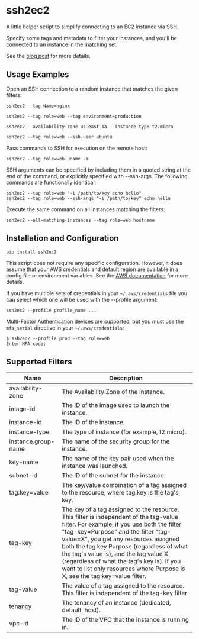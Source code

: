 # ssh2ec2

A little helper script to simplify connecting to an EC2 instance via SSH.

Specify some tags and metadata to filter your instances, and you'll be connected to an instance in the matching set.

See the [blog post](http://awssystemadministration.com/ssh2ec2-connect-to-instances-using-tags-and-metadata-instead-of-hostnames/) for more details.

## Usage Examples

Open an SSH connection to a random instance that matches the given filters:

    ssh2ec2 --tag Name=nginx

    ssh2ec2 --tag role=web --tag environment=production

    ssh2ec2 --availability-zone us-east-1a --instance-type t2.micro

    ssh2ec2 --tag role=web --ssh-user ubuntu

Pass commands to SSH for execution on the remote host:

    ssh2ec2 --tag role=web uname -a

SSH arguments can be specified by including them in a quoted string at the end of the command,
or explicitly specified with --ssh-args. The following commands are functionally identical:

    ssh2ec2 --tag role=web "-i /path/to/key echo hello"
    ssh2ec2 --tag role=web --ssh-args "-i /path/to/key" echo hello

Execute the same command on all instances matching the filters:

    ssh2ec2 --all-matching-instances --tag role=web hostname

## Installation and Configuration

    pip install ssh2ec2

This script does not require any specific configuration. However, it does assume that your AWS
credentials and default region are available in a config file or environment variables. See the
[AWS documentation](http://docs.aws.amazon.com/cli/latest/userguide/cli-chap-getting-started.html#config-settings-and-precedence) for more details.

If you have multiple sets of credentials in your `~/.aws/credentials` file you can select which one will be
used with the --profile argument:

    ssh2ec2 --profile profile_name ...

Multi-Factor Authentication devices are supported, but you must use the `mfa_serial` directive in your `~/.aws/credentials`:

    $ ssh2ec2 --profile prod --tag role=web
    Enter MFA code:


## Supported Filters

|Name               | Description       |
|---                |---                |
|availability-zone  | The Availability Zone of the instance. |
|image-id|			The ID of the image used to launch the instance.|
|instance-id|			The ID of the instance.|
|instance-type|			The type of instance (for example, t2.micro).|
|instance.group-name|			The name of the security group for the instance.|
|key-name|			The name of the key pair used when the instance was launched.|
|subnet-id|			The ID of the subnet for the instance.|
|tag:key=value|			The key/value combination of a tag assigned to the resource, where tag:key is the tag's key.|
|tag-key|			The key of a tag assigned to the resource. This filter is independent of the tag-value filter. For example, if you use both the filter "tag-key=Purpose" and the filter "tag-value=X", you get any resources assigned both the tag key Purpose (regardless of what the tag's value is), and the tag value X (regardless of what the tag's key is). If you want to list only resources where Purpose is X, see the tag:key=value filter.|
|tag-value|			The value of a tag assigned to the resource. This filter is independent of the tag-key filter.|
|tenancy|			The tenancy of an instance (dedicated, default, host).|
|vpc-id|			The ID of the VPC that the instance is running in.|



